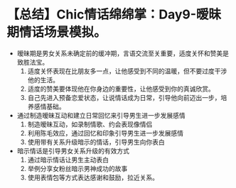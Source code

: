 # 【总结】Chic情话绵绵掌：Day9-暧昧期情话场景模拟。

-   暧昧期是男女关系未确定前的缓冲期，言语交流至关重要，适度关怀和赞美是致胜法宝。
    1.  适度关怀表现在比朋友多一点，让他感受到不同的温暖，但不要过度干涉他的生活。
    2.  适度的赞美要体现他在你身边的重要性，让他感受到你的真诚欣赏。
    3.  自己先进入预备恋爱状态，让说情话成为日常，引导他向前迈出一步，培养感情基础。
-   通过制造暧昧互动和建立日常回忆来引导男生进一步发展感情
    1.  制造暧昧互动，如录制情歌、约会表现像情侣
    2.  利用陈毛效应，通过回忆和印象引导男生进一步发展感情
    3.  使用带有关系升级暗示的情话，引导男生向你表白
-   暗示情话是引导男女关系升级的有效方式
    1.  通过暗示情话让男生主动表白
    2.  举例分享女粉丝暗示男神成功的故事
    3.  使用表情包等方式表达感谢和鼓励，拉近关系。